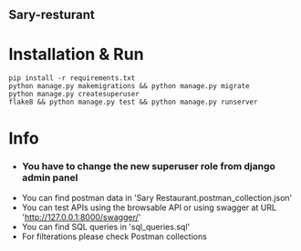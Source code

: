 ## Sary-resturant

# Installation & Run
  ```
  pip install -r requirements.txt
  python manage.py makemigrations && python manage.py migrate
  python manage.py createsuperuser
  flake8 && python manage.py test && python manage.py runserver
  ```
  
# Info
  - ### **You have to change the new superuser role from django admin panel**
  - You can find postman data in 'Sary Restaurant.postman_collection.json'
  - You can test APIs using the browsable API or using swagger at URL 'http://127.0.0.1:8000/swagger/'
  - You can find SQL queries in 'sql_queries.sql'
  - For filterations please check Postman collections

